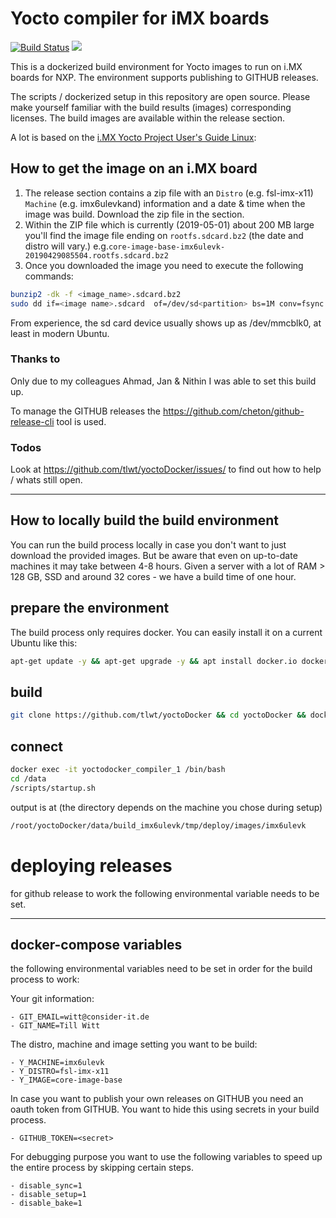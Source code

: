# Yocto compiler for iMX boards

[![Build Status](https://cloud.drone.io/api/badges/tlwt/yoctoDocker/status.svg)](https://cloud.drone.io/tlwt/yoctoDocker) [![](https://images.microbadger.com/badges/image/tlwt/yoctodocker.svg)](https://microbadger.com/images/tlwt/yoctodocker "Get your own image badge on microbadger.com")


This is a dockerized build environment for Yocto images to run on i.MX boards for NXP. The environment supports publishing to GITHUB releases.

The scripts / dockerized setup in this repository are open source. Please make yourself familiar with the build results (images) corresponding licenses. The build images are available within the release section.

A lot is based on the [i.MX Yocto Project User's Guide Linux](https://www.nxp.com/docs/en/user-guide/i.MX_Yocto_Project_User's_Guide_Linux.pdf):


## How to get the image on an i.MX board
1. The release section contains a zip file with an `Distro` (e.g. fsl-imx-x11)
 `Machine` (e.g. imx6ulevkand) information and a date & time when the image was build. Download the zip file in the section.
2. Within the ZIP file which is currently (2019-05-01) about 200 MB large you'll find the image file ending on `rootfs.sdcard.bz2` (the date and distro will vary.) e.g.```core-image-base-imx6ulevk-20190429085504.rootfs.sdcard.bz2```
3. Once you downloaded the image you need to execute the following commands:
```bash
bunzip2 -dk -f <image_name>.sdcard.bz2
sudo dd if=<image name>.sdcard  of=/dev/sd<partition> bs=1M conv=fsync
```

From experience, the sd card device usually shows up as /dev/mmcblk0, at least
in modern Ubuntu.

### Thanks to
Only due to my colleagues Ahmad, Jan & Nithin I was able to set this build up.

To manage the GITHUB releases the https://github.com/cheton/github-release-cli tool is used.

### Todos
Look at https://github.com/tlwt/yoctoDocker/issues/ to find out how to help / whats still open.


-----

## How to locally build the build environment
You can run the build process locally in case you don't want to just download the provided images. But be aware that even on up-to-date machines it may take between 4-8 hours. Given a server with a lot of RAM > 128 GB, SSD and around 32 cores - we have a build time of one hour.




## prepare the environment
The build process only requires docker. You can easily install it on a current Ubuntu like this:

```bash
apt-get update -y && apt-get upgrade -y && apt install docker.io docker-compose -y
```

## build
```bash
git clone https://github.com/tlwt/yoctoDocker && cd yoctoDocker && docker-compose up
```

## connect
```bash
docker exec -it yoctodocker_compiler_1 /bin/bash
cd /data
/scripts/startup.sh
```


output is at (the directory depends on the machine you chose during setup)

```bash
/root/yoctoDocker/data/build_imx6ulevk/tmp/deploy/images/imx6ulevk
```

# deploying releases
for github release to work the following environmental variable needs to be set.

---
## docker-compose variables

the following environmental variables need to be set in order for the build process to work:

Your git information:
```
- GIT_EMAIL=witt@consider-it.de
- GIT_NAME=Till Witt
```

The distro, machine and image setting you want to be build:

```
- Y_MACHINE=imx6ulevk
- Y_DISTRO=fsl-imx-x11
- Y_IMAGE=core-image-base
```

In case you want to publish your own releases on GITHUB you need an oauth token from GITHUB. You want to hide this using secrets in your build process.
```
- GITHUB_TOKEN=<secret>
```

For debugging purpose you want to use the following variables to speed up the entire process by skipping certain steps.

```
- disable_sync=1
- disable_setup=1
- disable_bake=1
```

